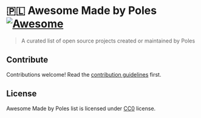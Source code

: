# 🇵🇱 Awesome Made by Poles [![Awesome](https://awesome.re/badge.svg)](https://awesome.re)

> A curated list of open source projects created or maintained by Poles


## Contribute

Contributions welcome! Read the [contribution guidelines](CONTRIBUTING.md) first.


## License
Awesome Made by Poles list is licensed under [CC0](LICENSE.md) license.
